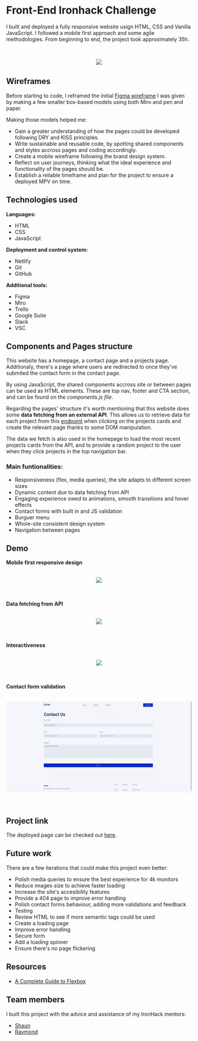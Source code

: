 # Front-End Ironhack Challenge

I built and deployed a fully responsive website usign HTML, CSS and Vanilla JavaScript. I followed a mobile first approach and some agile methodologies. From beginning to end, the project took approximately 35h.

<br>
<p align="center">
  <img src="/images/readme/homepage.gif"/>
</p>

## Wireframes

Before starting to code, I reframed the initial [Figma wireframe](https://www.figma.com/file/89fwdyWh1ooKZXavQLKcAB/mid-term-project?node-id=0%3A1&t=RTv7gOcl6xLsTsJe-0) I was given by making a few smaller box-based models using both Miro and pen and paper.

Making those models helped me:

- Gain a greater understanding of how the pages could be developed following DRY and KISS principles.
- Write sustainable and reusable code, by spotting shared components and styles accross pages and coding accordingly.
- Create a mobile wireframe following the brand design system.
- Reflect on user journeys, thinking what the ideal experience and functionality of the pages should be.
- Establish a reliable timeframe and plan for the project to ensure a deployed MPV on time.

## Technologies used

**Languages:**

- HTML
- CSS
- JavaScript

**Deployment and control system:**

- Netlify
- Git
- GitHub

**Additional tools:**

- Figma
- Miro
- Trello
- Google Suite
- Slack
- VSC

## Components and Pages structure

This website has a homepage, a contact page and a projects page. Additionaly, there's a page where users are redirected to once they've submited the contact form in the contact page.

By using JavaScript, the shared components accross site or between pages can be used as HTML elements. These are top nav, footer and CTA section, and can be found on the _components.js file_.

Regarding the pages' structure it's worth mentioning that this website does some **data fetching from an external API**. This allows us to retrieve data for each project from this [endpoint](https://raw.githubusercontent.com/ironhack-jc/mid-term-api/main/projects) when clicking on the projects cards and create the relevant page thanks to some DOM manipulation.

The data we fetch is also used in the homepage to load the most recent projects cards from the API, and to provide a random project to the user when they click projects in the top navigation bar.

### Main funtionalities:

- Responsiveness (flex, media queries), the site adapts to different screen sizes
- Dynamic content due to data fetching from API
- Engaging experience owed to animations, smooth transitions and hover effects
- Contact forms with built in and JS validation
- Burguer menu
- Whole-site consistent design system
- Navigation between pages

## Demo

**Mobile first responsive design**
<br>
<br>

<p align="center">
  <img src="/images/readme/mobile-preview.gif"/>
</p>
<br>

**Data fetching from API**
<br>
<br>

<p align="center">
  <img src="/images/readme/projects-behaviour.gif"/>
</p>
<br>

**Interactiveness**
<br>
<br>

<p align="center">
  <img src="/images/readme/interactiveness.gif"/>
</p>
<br>

**Contact form validation**
<br>
<br>

<p align="center">
  <img src="/images/readme/form-validation.gif"/>
</p>
<br>

## Project link

The deployed page can be checked out [here](https://circle-mockup.netlify.app/html/index.html).

## Future work

There are a few iterations that could make this project even better:

- Polish media queries to ensure the best experience for 4k monitors
- Reduce images size to achieve faster loading
- Increase the site's accesibility features
- Provide a 404 page to improve error handling
- Polish contact forms behaviour, adding more validations and feedback
- Testing
- Review HTML to see if more semantic tags could be used
- Create a loading page
- Improve error handling
- Secure form
- Add a loading spinner
- Ensure there's no page flickering

## Resources

- [A Complete Guide to Flexbox](https://css-tricks.com/snippets/css/a-guide-to-flexbox/)

## Team members

I built this project with the advice and assistance of my IronHack mentors:

- [Shaun](https://github.com/IronhackShaun)
- [Raymond](https://github.com/RaymondMaroun)
